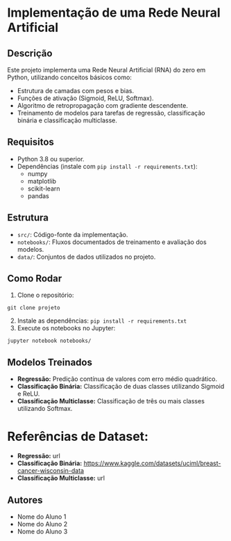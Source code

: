 # Implementação de uma Rede Neural Artificial

## Descrição
Este projeto implementa uma Rede Neural Artificial (RNA) do zero em Python, utilizando conceitos básicos como:
- Estrutura de camadas com pesos e bias.
- Funções de ativação (Sigmoid, ReLU, Softmax).
- Algoritmo de retropropagação com gradiente descendente.
- Treinamento de modelos para tarefas de regressão, classificação binária e classificação multiclasse.

## Requisitos
- Python 3.8 ou superior.
- Dependências (instale com `pip install -r requirements.txt`):
  - numpy
  - matplotlib
  - scikit-learn
  - pandas

## Estrutura
- `src/`: Código-fonte da implementação.
- `notebooks/`: Fluxos documentados de treinamento e avaliação dos modelos.
- `data/`: Conjuntos de dados utilizados no projeto.

## Como Rodar

1. Clone o repositório:

``
git clone projeto
``

2. Instale as dependências:
``
pip install -r requirements.txt
``
3. Execute os notebooks no Jupyter:

``
jupyter notebook notebooks/
``

## Modelos Treinados
- **Regressão:** Predição contínua de valores com erro médio quadrático.
- **Classificação Binária:** Classificação de duas classes utilizando Sigmoid e ReLU.
- **Classificação Multiclasse:** Classificação de três ou mais classes utilizando Softmax.


# Referências de Dataset:
- **Regressão:** url
- **Classificação Binária:** https://www.kaggle.com/datasets/uciml/breast-cancer-wisconsin-data
- **Classificação Multiclasse:** url


## Autores
- Nome do Aluno 1
- Nome do Aluno 2
- Nome do Aluno 3